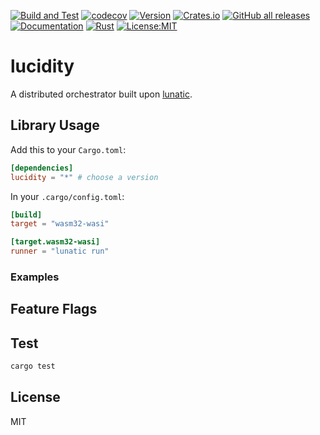 [![Build and Test](https://github.com/twitchax/lucidity/actions/workflows/build.yml/badge.svg)](https://github.com/twitchax/lucidity/actions/workflows/build.yml)
[![codecov](https://codecov.io/gh/twitchax/lucidity/branch/main/graph/badge.svg?token=35MZN0YFZF)](https://codecov.io/gh/twitchax/lucidity)
[![Version](https://img.shields.io/crates/v/lucidity.svg)](https://crates.io/crates/lucidity)
[![Crates.io](https://img.shields.io/crates/d/lucidity?label=crate)](https://crates.io/crates/lucidity)
[![GitHub all releases](https://img.shields.io/github/downloads/twitchax/lucidity/total?label=binary)](https://github.com/twitchax/lucidity/releases)
[![Documentation](https://docs.rs/lucidity/badge.svg)](https://docs.rs/lucidity)
[![Rust](https://img.shields.io/badge/rust-nightly-blue.svg?maxAge=3600)](https://github.com/twitchax/rtz)
[![License:MIT](https://img.shields.io/badge/License-MIT-yellow.svg)](https://opensource.org/licenses/MIT)

# lucidity

A distributed orchestrator built upon [lunatic]().

## Library Usage

Add this to your `Cargo.toml`:

```toml
[dependencies]
lucidity = "*" # choose a version
```

In your `.cargo/config.toml`:

```toml
[build]
target = "wasm32-wasi"

[target.wasm32-wasi]
runner = "lunatic run"
```

### Examples

## Feature Flags

## Test

```bash
cargo test
```

## License

MIT